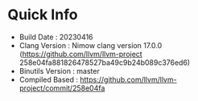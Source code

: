 # Quick Info
* Build Date : 20230416
* Clang Version : Nimow clang version 17.0.0 (https://github.com/llvm/llvm-project 258e04fa881826478527ba49c9b24b089c376ed6)
* Binutils Version : master
* Compiled Based : https://github.com/llvm/llvm-project/commit/258e04fa

